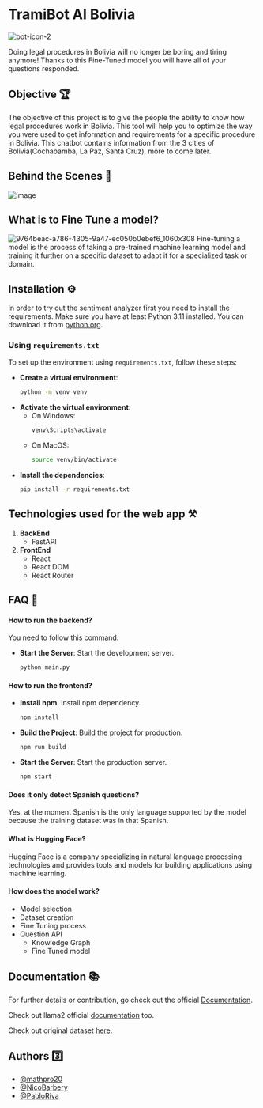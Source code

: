 
# TramiBot AI Bolivia
![bot-icon-2](https://github.com/user-attachments/assets/fc185efa-aa89-4491-858e-1830d82de5a3)



Doing legal procedures in Bolivia will no longer be boring and tiring anymore! Thanks to this Fine-Tuned model you will have all of your questions responded. 



## Objective 🏆
The objective of this project is to give the people the ability to know how legal procedures work in Bolivia. This tool will help you to optimize the way you were used to get information and requirements for a specific procedure in Bolivia. This chatbot contains information from the 3 cities of Bolivia(Cochabamba, La Paz, Santa Cruz), more to come later.



## Behind the Scenes 👀
![image](https://github.com/user-attachments/assets/d9d0a6ac-29c0-456b-9e45-a22c2a45c7e3)


## What is to Fine Tune a model?
![9764beac-a786-4305-9a47-ec050b0ebef6_1060x308](https://github.com/user-attachments/assets/b19c8dbe-6c4e-4105-bdae-b35905e81493)
Fine-tuning a model is the process of taking a pre-trained machine learning model and training it further on a specific dataset to adapt it for a specialized task or domain.


## Installation ⚙️
In order to try out the sentiment analyzer first you need to install the requirements.
Make sure you have at least Python 3.11 installed. You can download it from [python.org](https://www.python.org/downloads/).

### Using `requirements.txt`

To set up the environment using `requirements.txt`, follow these steps:

- **Create a virtual environment**:
   ```sh
   python -m venv venv

- **Activate the virtual environment**:
    - On Windows:
        ```sh
        venv\Scripts\activate
    - On MacOS: 
        ```sh 
        source venv/bin/activate
- **Install the dependencies**:
    ```sh
    pip install -r requirements.txt


## Technologies used for the web app ⚒️
1. **BackEnd**
   - FastAPI
3. **FrontEnd**
   - React
   - React DOM
   - React Router



## FAQ 🤔

#### How to run the backend?

You need to follow this command:

- **Start the Server**: Start the development server.
    ```bash
    python main.py
    ```

#### How to run the frontend?

- **Install npm**: Install npm dependency.
    ```bash
    npm install
    ```

- **Build the Project**: Build the project for production.
    ```bash
    npm run build
    ```

- **Start the Server**: Start the production server.
    ```bash
    npm start
    ```

#### Does it only detect Spanish questions?

Yes, at the moment Spanish is the only language supported by the model because the training dataset was in that Spanish.

#### What is Hugging Face?

Hugging Face is a company specializing in natural language processing technologies and provides tools and models for building applications using machine learning.

#### How does the model work?

- Model selection
- Dataset creation
- Fine Tuning process
- Question API
   - Knowledge Graph
   - Fine Tuned model



## Documentation 📚

For further details or contribution, go check out the official [Documentation](https://docs.google.com/document/d/1ZAb6nKoZCCsC50XRx69zipMYuW7onvId/edit?usp=sharing&ouid=106969887062134886196&rtpof=true&sd=true).

Check out llama2 official [documentation](https://huggingface.co/blog/llama2) too.

Check out original dataset [here](https://datos.gob.bo/ar/dataset/tramites-estado).



## Authors 3️⃣

- [@mathpro20](https://github.com/mathpro28)
- [@NicoBarbery](https://github.com/NicoBarbery)
- [@PabloRiva](https://github.com/PabloRiva)
